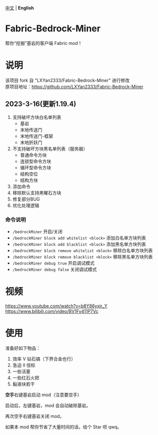 [中文](https://github.com/Bunnui/Fabric-Bedrock-Miner/blob/main/README.md) | **English**

# Fabric-Bedrock-Miner
帮你“挖掘”基岩的客户端 Fabric mod！

# 说明
该项目 fork 自 "LXYan2333/Fabric-Bedrock-Miner" 进行修改<br>
原项目地址：https://github.com/LXYan2333/Fabric-Bedrock-Miner

## 2023-3-16(更新1.19.4)

1. 支持破坏方块白名单列表
   - 基岩
   - 末地传送门
   - 末地传送门-框架
   - 末地折跃门
2. 不支持破坏方块黑名单列表（服务器）
   - 普通命令方块
   - 连锁型命令方块
   - 循环型命令方块
   - 结构空位
   - 结构方块
3. 添加命令
4. 移除默认支持黑曜石方块
5. 修复部分BUG
6. 优化处理逻辑

### 命令说明
- `/bedrockMiner` 开启/关闭
- `/bedrockMiner block add whitelist <block>` 添加白名单方块列表
- `/bedrockMiner block add blacklist <block>` 添加黑名单方块列表
- `/bedrockMiner block remove whitelist <block>` 移除白名单方块列表
- `/bedrockMiner block remove blacklist <block>` 移除黑名单方块列表
- `/bedrockMiner debug true` 开启调试模式
- `/bedrockMiner debug false` 关闭调试模式

# 视频
https://www.youtube.com/watch?v=b8Y86yxjr_Y  
https://www.bilibili.com/video/BV1Fv411P7Vc

# 使用
准备好如下物品：
1. 效率 Ⅴ 钻石镐（下界合金也行） 
2. 急迫 Ⅱ 信标
3. 一些活塞
4. 一些红石火把
5. 黏液块若干

**空手**右键基岩启动 mod（注意要空手）

启动后，左键基岩，mod 会自动破除基岩。

再次空手右键基岩关闭 mod。

如果本 mod 帮你节省了大量时间的话，给个 Star 呗 qwq。

